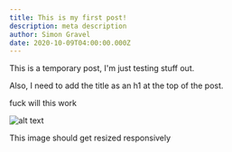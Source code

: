 ```yaml
---
title: This is my first post!
description: meta description
author: Simon Gravel
date: 2020-10-09T04:00:00.000Z
---
```

This is a temporary post, I'm just testing stuff out.

Also, I need to add the title as an h1 at the top of the post.

fuck will this work

![alt text](/img/img_0179.webp)

This image should get resized responsively
